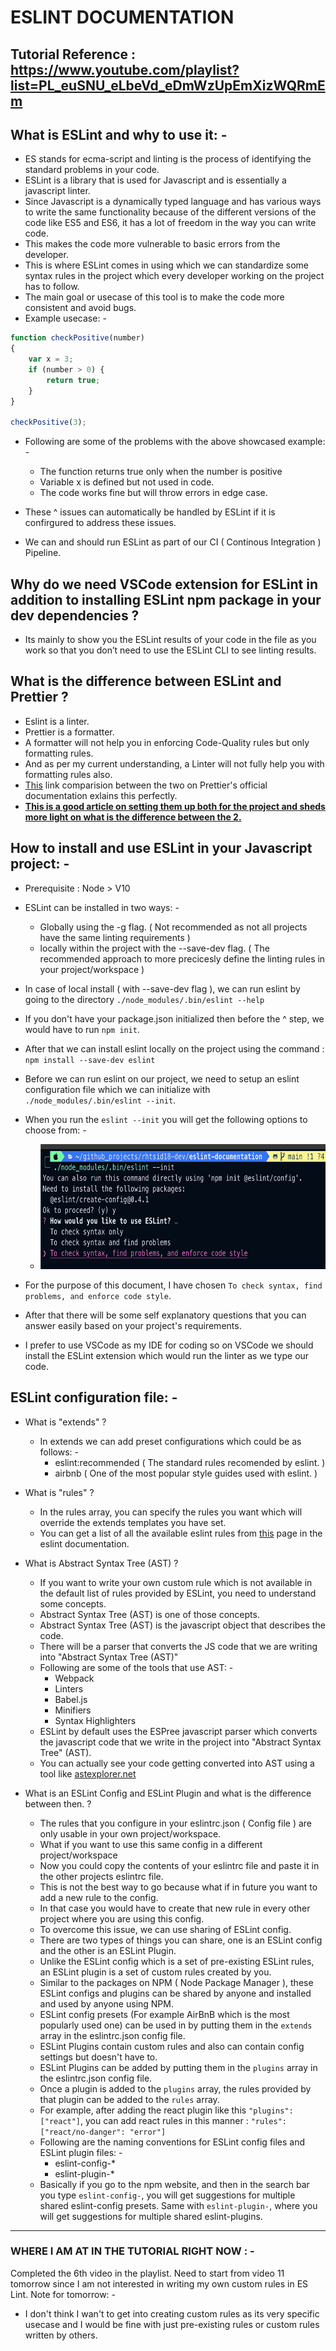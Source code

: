 # ESLINT DOCUMENTATION

## Tutorial Reference : <https://www.youtube.com/playlist?list=PL_euSNU_eLbeVd_eDmWzUpEmXizWQRmEm>

## What is ESLint and why to use it: -

- ES stands for ecma-script and linting is the process of identifying the standard problems in your code.
- ESLint is a library that is used for Javascript and is essentially a javascript linter.
- Since Javascript is a dynamically typed language and has various ways to write the same functionality because of the different versions of the code like ES5 and ES6, it has a lot of freedom in the way you can write code.
- This makes the code more vulnerable to basic errors from the developer.
- This is where ESLint comes in using which we can standardize some syntax rules in the project which every developer working on the project has to follow.
- The main goal or usecase of this tool is to make the code more consistent and avoid bugs.
- Example usecase: -

```javascript
function checkPositive(number)
{
    var x = 3;
    if (number > 0) {
        return true;
    }
}

checkPositive(3);
```

- Following are some of the problems with the above showcased example: -
    - The function returns true only when the number is positive
    - Variable x is defined but not used in code.
    - The code works fine but will throw errors in edge case.

- These ^ issues can automatically be handled by ESLint if it is confirgured to address these issues.
- We can and should run ESLint as part of our CI ( Continous Integration ) Pipeline.

## Why do we need VSCode extension for ESLint in addition to installing ESLint npm package in your dev dependencies ?

- Its mainly to show you the ESLint results of your code in the file as you work so that you don’t need to use the ESLint CLI to see linting results.

## What is the difference between ESLint and Prettier ?

- Eslint is a linter.
- Prettier is a formatter.
- A formatter will not help you in enforcing Code-Quality rules but only formatting rules.
- And as per my current understanding, a Linter will not fully help you with formatting rules also.
- [This](https://prettier.io/docs/en/comparison.html) link comparision between the two on Prettier's official documentation exlains this perfectly.
- <u>**[This](https://dev.to/andrewbaisden/how-to-use-eslint-and-prettier-for-code-analysis-and-formatting-1b4g) is a good article on setting them up both for the project and sheds more light on what is the difference between the 2.**</u>

## How to install and use ESLint in your Javascript project: -

- Prerequisite : Node > V10
- ESLint can be installed in two ways: -
    - Globally using the -g flag. ( Not recommended as not all projects have the same linting requirements )
    - locally within the project with the --save-dev flag. ( The recommended approach to more precicesly define the linting rules in your project/workspace )
- In case of local install ( with --save-dev flag ), we can run eslint by going to the directory `./node_modules/.bin/eslint --help`
- If you don't have your package.json initialized then before the ^ step, we would have to run `npm init`.
- After that we can install eslint locally on the project using the command : `npm install --save-dev eslint`
- Before we can run eslint on our project, we need to setup an eslint configuration file which we can initialize with `./node_modules/.bin/eslint --init`.

- When you run the `eslint --init` you will get the following options to choose from: -
    - <img src="images/eslint_init_screenshot_1.png" height="200" />
- For the purpose of this document, I have chosen `To check syntax, find problems, and enforce code style`.
- After that there will be some self explanatory questions that you can answer easily based on your project's requirements.
- I prefer to use VSCode as my IDE for coding so on VSCode we should install the ESLint extension which would run the linter as we type our code.

## ESLint configuration file: -

- What is "extends" ?
    - In extends we can add preset configurations which could be as follows: -
        - eslint:recommended ( The standard rules recomended by eslint. )
        - airbnb ( One of the most popular style guides used with eslint. )
- What is "rules" ?
    - In the rules array, you can specify the rules you want which will override the extends templates you have set.
    - You can get a list of all the available eslint rules from [this](https://eslint.org/docs/latest/rules/) page in the eslint documentation.

- What is Abstract Syntax Tree (AST) ?
    - If you want to write your own custom rule which is not available in the default list of rules provided by ESLint, you need to understand some concepts.
    - Abstract Syntax Tree (AST) is one of those concepts.
    - Abstract Syntax Tree (AST) is the javascript object that describes the code.
    - There will be a parser that converts the JS code that we are writing into "Abstract Syntax Tree (AST)"
    - Following are some of the tools that use AST: -
        - Webpack
        - Linters
        - Babel.js
        - Minifiers
        - Syntax Highlighters
    - ESLint by default uses the ESPree javascript parser which converts the javascript code that we write in the project into "Abstract Syntax Tree" (AST).
    - You can actually see your code getting converted into AST using a tool like [astexplorer.net](astexplorer.net)

- What is an ESLint Config and ESLint Plugin and what is the difference between then. ?
    - The rules that you configure in your eslintrc.json ( Config file ) are only usable in your own project/workspace.
    - What if you want to use this same config in a different project/workspace
    - Now you could copy the contents of your eslintrc file and paste it in the other projects eslintrc file.
    - This is not the best way to go because what if in future you want to add a new rule to the config.
    - In that case you would have to create that new rule in every other project where you are using this config.
    - To overcome this issue, we can use sharing of ESLint config.
    - There are two types of things you can share, one is an ESLint config and the other is an ESLint Plugin.
    - Unlike the ESLint config which is a set of pre-existing ESLint rules, an ESLint plugin is a set of custom rules created by you.
    - Similar to the packages on NPM ( Node Package Manager ), these ESLint configs and plugins can be shared by anyone and installed and used by anyone using NPM.
    - ESLint config presets (For example AirBnB which is the most popularly used one) can be used in by putting them in the `extends` array in the eslintrc.json config file.
    - ESLint Plugins contain custom rules and also can contain config settings but doesn't have to.
    - ESLint Plugins can be added by putting them in the `plugins` array in the eslintrc.json config file.
    - Once a plugin is added to the `plugins` array, the rules provided by that plugin can be added to the `rules` array.
    - For example, after adding the react plugin like this `"plugins": ["react"]`, you can add react rules in this manner : `"rules": ["react/no-danger": "error"]`
    - Following are the naming conventions for ESLint config files and ESLint plugin files: -
        - eslint-config-*
        - eslint-plugin-*
    - Basically if you go to the npm website, and then in the search bar you type `eslint-config-`, you will get suggestions for multiple shared eslint-config presets. Same with `eslint-plugin-`, where you will get suggestions for multiple shared eslint-plugins.

----------

### WHERE I AM AT IN THE TUTORIAL RIGHT NOW : -

Completed the 6th video in the playlist. Need to start from video 11 tomorrow since I am not interested in writing my own custom rules in ES Lint.
Note for tomorrow: -

- I don't think I wan't to get into creating custom rules as its very specific usecase and I would be fine with just pre-existing rules or custom rules written by others.
